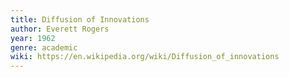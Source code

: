 ```yaml
---
title: Diffusion of Innovations
author: Everett Rogers
year: 1962
genre: academic
wiki: https://en.wikipedia.org/wiki/Diffusion_of_innovations
---
```


